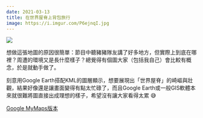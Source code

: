 ```yaml
---
date: 2021-03-13
title: 在世界屋脊上背包旅行
image: https://i.imgur.com/P6ejnqI.jpg
---
```


![](https://i.imgur.com/P6ejnqI.jpg)

想做這張地圖的原因很簡單：節目中聽豬豬隊友講了好多地方，但實際上到底在哪裡？周遭的環境又是長什麼樣子？總覺得有個圖大家（包括我自己）會比較有概念，於是就動手做了。

刻意用Google Earth搭配KML的圖層顯示，想要展現出「世界屋脊」的崎嶇與壯觀，結果好像還是讓畫面變得有點太忙碌了，而且Google Earth或一般GIS軟體本來就很難將圖直接出成理想的樣子，希望沒有讓大家看得太累 😅

[Google MyMaps版本](https://www.google.com/maps/d/u/0/viewer?mid=1aSqMRt3W3rOFZ1MF-qy9snQvTlVtxg_9&z=7)
